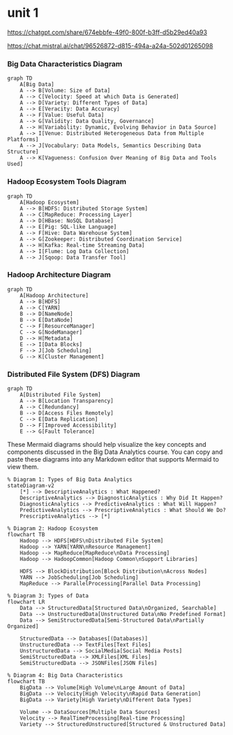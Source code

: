 # unit 1



https://chatgpt.com/share/674ebbfe-49f0-800f-b3ff-d5b29ed40a93

https://chat.mistral.ai/chat/96526872-d815-494a-a24a-502d01265098



### Big Data Characteristics Diagram

```mermaid
graph TD
    A[Big Data]
    A --> B[Volume: Size of Data]
    A --> C[Velocity: Speed at which Data is Generated]
    A --> D[Variety: Different Types of Data]
    A --> E[Veracity: Data Accuracy]
    A --> F[Value: Useful Data]
    A --> G[Validity: Data Quality, Governance]
    A --> H[Variability: Dynamic, Evolving Behavior in Data Source]
    A --> I[Venue: Distributed Heterogeneous Data from Multiple Platforms]
    A --> J[Vocabulary: Data Models, Semantics Describing Data Structure]
    A --> K[Vagueness: Confusion Over Meaning of Big Data and Tools Used]
```

### Hadoop Ecosystem Tools Diagram

```mermaid
graph TD
    A[Hadoop Ecosystem]
    A --> B[HDFS: Distributed Storage System]
    A --> C[MapReduce: Processing Layer]
    A --> D[HBase: NoSQL Database]
    A --> E[Pig: SQL-like Language]
    A --> F[Hive: Data Warehouse System]
    A --> G[Zookeeper: Distributed Coordination Service]
    A --> H[Kafka: Real-time Streaming Data]
    A --> I[Flume: Log Data Collection]
    A --> J[Sqoop: Data Transfer Tool]
```

### Hadoop Architecture Diagram

```mermaid
graph TD
    A[Hadoop Architecture]
    A --> B[HDFS]
    A --> C[YARN]
    B --> D[NameNode]
    B --> E[DataNode]
    C --> F[ResourceManager]
    C --> G[NodeManager]
    D --> H[Metadata]
    E --> I[Data Blocks]
    F --> J[Job Scheduling]
    G --> K[Cluster Management]
```

### Distributed File System (DFS) Diagram

```mermaid
graph TD
    A[Distributed File System]
    A --> B[Location Transparency]
    A --> C[Redundancy]
    B --> D[Access Files Remotely]
    C --> E[Data Replication]
    D --> F[Improved Accessibility]
    E --> G[Fault Tolerance]
```

These Mermaid diagrams should help visualize the key concepts and components discussed in the Big Data Analytics course. You can copy and paste these diagrams into any Markdown editor that supports Mermaid to view them.


```mermaid
% Diagram 1: Types of Big Data Analytics
stateDiagram-v2
    [*] --> DescriptiveAnalytics : What Happened?
    DescriptiveAnalytics --> DiagnosticAnalytics : Why Did It Happen?
    DiagnosticAnalytics --> PredictiveAnalytics : What Will Happen?
    PredictiveAnalytics --> PrescriptiveAnalytics : What Should We Do?
    PrescriptiveAnalytics --> [*]

% Diagram 2: Hadoop Ecosystem
flowchart TB
    Hadoop --> HDFS[HDFS\nDistributed File System]
    Hadoop --> YARN[YARN\nResource Management]
    Hadoop --> MapReduce[MapReduce\nData Processing]
    Hadoop --> HadoopCommon[Hadoop Common\nSupport Libraries]

    HDFS --> BlockDistribution[Block Distribution\nAcross Nodes]
    YARN --> JobScheduling[Job Scheduling]
    MapReduce --> ParallelProcessing[Parallel Data Processing]

% Diagram 3: Types of Data
flowchart LR
    Data --> StructuredData[Structured Data\nOrganized, Searchable]
    Data --> UnstructuredData[Unstructured Data\nNo Predefined Format]
    Data --> SemiStructuredData[Semi-Structured Data\nPartially Organized]

    StructuredData --> Databases[(Databases)]
    UnstructuredData --> TextFiles[Text Files]
    UnstructuredData --> SocialMedia[Social Media Posts]
    SemiStructuredData --> XMLFiles[XML Files]
    SemiStructuredData --> JSONFiles[JSON Files]

% Diagram 4: Big Data Characteristics
flowchart TB
    BigData --> Volume[High Volume\nLarge Amount of Data]
    BigData --> Velocity[High Velocity\nRapid Data Generation]
    BigData --> Variety[High Variety\nDifferent Data Types]

    Volume --> DataSources[Multiple Data Sources]
    Velocity --> RealTimeProcessing[Real-time Processing]
    Variety --> StructuredUnstructured[Structured & Unstructured Data]
```
<!--stackedit_data:
eyJoaXN0b3J5IjpbMTgyNTM0MDI4MF19
-->
